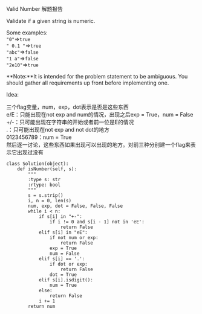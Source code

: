 Valid Number 解题报告

Validate if a given string is numeric.

Some examples:  
`"0"`=&gt;`true`  
`" 0.1 "`=&gt;`true`  
`"abc"`=&gt;`false`  
`"1 a"`=&gt;`false`  
`"2e10"`=&gt;`true`  


**Note:**It is intended for the problem statement to be ambiguous. You should gather all requirements up front before implementing one.

Idea:

三个flag变量，num，exp，dot表示是否是这些东西  
e/E：只能出现在not exp and num的情况，出现之后exp = True，num = False  
+/-：只可能出现在字符串的开始或者前一位是E的情况  
.：只可能出现在not exp and not dot的地方  
0123456789：num = True  
然后逐一讨论，这些东西如果出现可以出现的地方。对前三种分别建一个flag来表示它出现过没有

```
class Solution(object):
    def isNumber(self, s):
        """
        :type s: str
        :rtype: bool
        """
        s = s.strip()
        i, n = 0, len(s)
        num, exp, dot = False, False, False
        while i < n:
            if s[i] in "+-":
                if i != 0 and s[i - 1] not in 'eE':
                    return False
            elif s[i] in "eE":
                if not num or exp:
                    return False
                exp = True
                num = False
            elif s[i] == '.':
                if dot or exp:
                    return False
                dot = True
            elif s[i].isdigit():
                num = True
            else:
                return False
            i += 1
        return num

```



